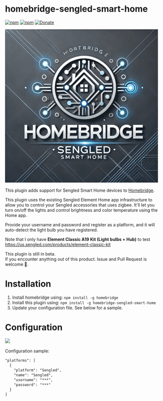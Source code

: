 # homebridge-sengled-smart-home

[![npm](https://img.shields.io/npm/dt/homebridge-sengled-smart-home)](https://www.npmjs.com/package/homebridge-sengled-smart-home)
[![npm](https://img.shields.io/npm/v/homebridge-sengled-smart-home.svg?style=flat-square)](https://www.npmjs.com/package/homebridge-sengled-smart-home)
[![Donate](https://img.shields.io/badge/Donate-PayPal-blue.svg?style=flat-square&maxAge=2592000)](https://www.paypal.com/paypalme/AllenFarmer)

[![homebridge-sengled-smart-home: Sengled Connected Home plugin for Homebridge](https://github.com/jfarmer08/homebridge-sengled-smart-home/blob/main/logo.png?raw=true)](https://github.com/jfarmer08/homebridge-sengled-smart-home)

This plugin adds support for Sengled Smart Home devices to [Homebridge](https://github.com/homebridge/homebridge).

This plugin uses the existing Sengled Element Home app infrastructure to allow you to control your Sengled accessories that uses zigbee. It'll let you turn on/off the lights and control brightness and color temperature using the Home app.

Provide your username and password and register as a platform, and it will auto-detect the light bulb you have registered.

Note that I only have **Element Classic A19 Kit (Light bulbs + Hub)** to test  
https://us.sengled.com/products/element-classic-kit  

This plugin is still in beta.  
If you encounter anything out of this product. Issue and Pull Request is welcome 🙂.

# Installation

1. Install homebridge using: `npm install -g homebridge`
2. Install this plugin using: `npm install -g homebridge-sengled-smart-home`
3. Update your configuration file. See below for a sample.

# Configuration

![](config.png)

Configuration sample:

```
"platforms": [
  {
    "platform": "Sengled",
    "name": "Sengled",
    "username": "***",
    "password": "***"
  }
]
```
